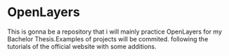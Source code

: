 # OpenLayers
This is gonna be a repository that i will mainly practice OpenLayers for my Bachelor Thesis.Examples of projects will be commited. following the tutorials of the official website with some additions. 
